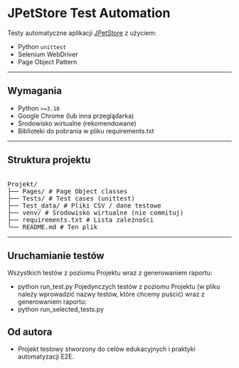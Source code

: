 # JPetStore Test Automation

Testy automatyczne aplikacji [JPetStore](https://petstore.octoperf.com) z użyciem:
- Python `unittest`
- Selenium WebDriver
- Page Object Pattern

---

## Wymagania

- Python `>=3.10`
- Google Chrome (lub inna przeglądarka)
- Środowisko wirtualne (rekomendowane)
- Biblioteki do pobrania w pliku requirements.txt

---

## Struktura projektu

<pre> 
Projekt/ 
├── Pages/ # Page Object classes 
├── Tests/ # Test cases (unittest) 
├── Test_data/ # Pliki CSV / dane testowe 
├── venv/ # Środowisko wirtualne (nie commituj) 
├── requirements.txt # Lista zależności 
└── README.md # Ten plik </pre>

---

## Uruchamianie testów
Wszystkich testów z poziomu Projektu wraz z generowaniem raportu:
- python run_test.py
Pojedynczych testów z poziomu Projektu (w pliku należy wprowadzić nazwy testów, które chcemy puścić) wraz z generowaniem raportu:
- python run_selected_tests.py

## Od autora

- Projekt testowy stworzony do celów edukacyjnych i praktyki automatyzacji E2E.